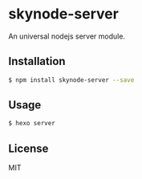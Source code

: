 # skynode-server

An universal nodejs server module.

## Installation

``` bash
$ npm install skynode-server --save
```

## Usage

``` bash
$ hexo server
```

## License

MIT

